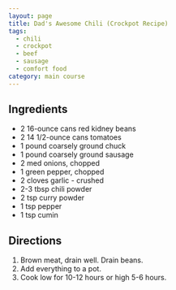 ```yaml
---
layout: page
title: Dad's Awesome Chili (Crockpot Recipe)
tags:
  - chili
  - crockpot
  - beef
  - sausage
  - comfort food
category: main course
---
```


## Ingredients
* 2 16-ounce cans red kidney beans
* 2 14 1/2-ounce cans tomatoes
* 1 pound coarsely ground chuck
* 1 pound coarsely ground sausage
* 2 med onions, chopped
* 1 green pepper, chopped
* 2 cloves garlic - crushed
* 2-3 tbsp chili powder
* 2 tsp curry powder
* 1 tsp pepper
* 1 tsp cumin

## Directions
1. Brown meat, drain well. Drain beans.
2. Add everything to a pot.
3. Cook low for 10-12 hours or high 5-6 hours.
